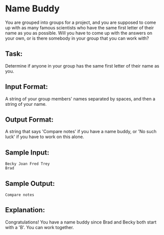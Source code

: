 # Name Buddy  

You are grouped into groups for a project, and you are supposed to come up with as many famous scientists who have the same first letter of their name as you as possible. 
Will you have to come up with the answers on your own, or is there somebody in your group that you can work with?

## Task: 
Determine if anyone in your group has the same first letter of their name as you.

## Input Format: 
A string of your group members' names separated by spaces, and then a string of your name.

## Output Format: 
A string that says 'Compare notes' if you have a name buddy, or 'No such luck' if you have to work on this alone.

## Sample Input: 
```
Becky Joan Fred Trey
Brad
```
## Sample Output: 
```
Compare notes
```
## Explanation: 
Congratulations! You have a name buddy since Brad and Becky both start with a 'B'. You can work together. 
